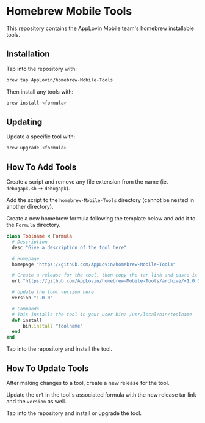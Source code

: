 # Homebrew Mobile Tools

This repository contains the AppLovin Mobile team's homebrew installable tools.

## Installation

Tap into the repository with:

```bash
brew tap AppLovin/homebrew-Mobile-Tools
```

Then install any tools with:

```bash
brew install <formula>
```

## Updating

Update a specific tool with:

```bash
brew upgrade <formula>
```

## How To Add Tools

Create a script and remove any file extension from the name (ie. `debugapk.sh` -> `debugapk`).

Add the script to the `homebrew-Mobile-Tools` directory (cannot be nested in another directory).

Create a new homebrew formula following the template below and add it to the `Formula` directory.

```rb
class Toolname < Formula
  # Description
  desc "Give a description of the tool here"

  # Homepage
  homepage "https://github.com/AppLovin/homebrew-Mobile-Tools"

  # Create a release for the tool, then copy the tar link and paste it here
  url "https://github.com/AppLovin/homebrew-Mobile-Tools/archive/v1.0.0.tar.gz"

  # Update the tool version here
  version "1.0.0"

  # Commands
  # This installs the tool in your user bin: /usr/local/bin/toolname
  def install
      bin.install "toolname"
  end
end
```

Tap into the repository and install the tool.

## How To Update Tools

After making changes to a tool, create a new release for the tool.

Update the `url` in the tool's associated formula with the new release tar link and the `version` as well.

Tap into the repository and install or upgrade the tool.
